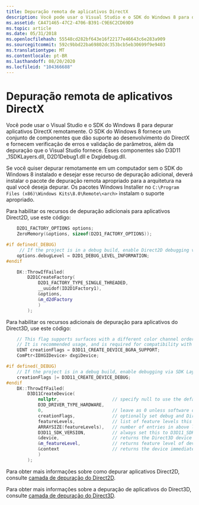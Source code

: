 ```yaml
---
title: Depuração remota de aplicativos DirectX
description: Você pode usar o Visual Studio e o SDK do Windows 8 para depurar aplicativos DirectX remotamente.
ms.assetid: CA471465-47C2-4706-B391-C9E6C2CD69D9
ms.topic: article
ms.date: 05/31/2018
ms.openlocfilehash: 55548cd282bf643e16f22177e46643c6e283a909
ms.sourcegitcommit: 592c9bbd22ba69802dc353bcb5eb30699f9e9403
ms.translationtype: MT
ms.contentlocale: pt-BR
ms.lasthandoff: 08/20/2020
ms.locfileid: "104366688"
---
```

# <a name="debugging-directx-apps-remotely"></a>Depuração remota de aplicativos DirectX

Você pode usar o Visual Studio e o SDK do Windows 8 para depurar aplicativos DirectX remotamente. O SDK do Windows 8 fornece um conjunto de componentes que dão suporte ao desenvolvimento do DirectX e fornecem verificação de erros e validação de parâmetros, além da depuração que o Visual Studio fornece. Esses componentes são D3D11 \_1SDKLayers.dll, D2D1Debug1.dll e Dxgidebug.dll.

Se você quiser depurar remotamente em um computador sem o SDK do Windows 8 instalado e desejar esse recurso de depuração adicional, deverá instalar o pacote de depuração remota apropriado para a arquitetura na qual você deseja depurar. Os pacotes Windows Installer no `C:\Program Files (x86)\Windows Kits\8.0\Remote\<arch>` instalam o suporte apropriado.

Para habilitar os recursos de depuração adicionais para aplicativos Direct2D, use este código:

```cpp
    D2D1_FACTORY_OPTIONS options;
    ZeroMemory(&options, sizeof(D2D1_FACTORY_OPTIONS));

#if defined(_DEBUG)
     // If the project is in a debug build, enable Direct2D debugging via SDK Layers.
    options.debugLevel = D2D1_DEBUG_LEVEL_INFORMATION;
#endif

    DX::ThrowIfFailed(
        D2D1CreateFactory(
            D2D1_FACTORY_TYPE_SINGLE_THREADED,
            __uuidof(ID2D1Factory1),
            &options,
            &m_d2dFactory
            )
        );         
```

Para habilitar os recursos adicionais de depuração para aplicativos do Direct3D, use este código:

```cpp
    // This flag supports surfaces with a different color channel ordering than the API default.
    // It is recommended usage, and is required for compatibility with Direct2D.
    UINT creationFlags = D3D11_CREATE_DEVICE_BGRA_SUPPORT;
    ComPtr<IDXGIDevice> dxgiDevice;

#if defined(_DEBUG)
    // If the project is in a debug build, enable debugging via SDK Layers with this flag.
    creationFlags |= D3D11_CREATE_DEVICE_DEBUG;
#endif
    DX::ThrowIfFailed(
        D3D11CreateDevice(
            nullptr,                    // specify null to use the default adapter
            D3D_DRIVER_TYPE_HARDWARE,
            0,                          // leave as 0 unless software device
            creationFlags,              // optionally set debug and Direct2D compatibility flags
            featureLevels,              // list of feature levels this app can support
            ARRAYSIZE(featureLevels),   // number of entries in above list
            D3D11_SDK_VERSION,          // always set this to D3D11_SDK_VERSION for modern
            &device,                    // returns the Direct3D device created
            &m_featureLevel,            // returns feature level of device created
            &context                    // returns the device immediate context
            )
        );
```

Para obter mais informações sobre como depurar aplicativos Direct2D, consulte [camada de depuração do Direct2D](/windows/desktop/Direct2D/direct2ddebuglayer-portal).

Para obter mais informações sobre a depuração de aplicativos do Direct3D, consulte [camada de depuração do Direct3D](/windows/desktop/direct3d11/overviews-direct3d-11-devices-layers).